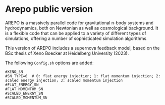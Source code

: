 Arepo public version
====================

AREPO is a massively parallel code for gravitational n-body
systems and hydrodynamics, both on Newtonian as well as
cosmological background. It is a flexible code that can be
applied to a variety of different types of simulations, offering
a number of sophisticated simulation algorithms.

This version of AREPO includes a supernova feedback model, based on the BSc thesis of Xeno Boecker at Heidelberg University (2023).

The following `Config.sh` options are added:

```
#XENO_SN
#SN_TYPE=0	# 0: flat energy injection; 1: flat momentum injection; 2: scaled energy injection; 3: scaled momentum injection
#FLAT_ENERGY_SN
#FLAT_MOMENTUM_SN
#SCALED_ENERGY_SN
#SCALED_MOMENTUM_SN
```
